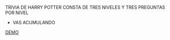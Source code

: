 TRIVIA DE HARRY POTTER
CONSTA DE TRES NIVELES Y TRES PREGUNTAS POR NIVEL
- VAS ACUMULANDO

[DEMO](https://replit.com/@MarjorieGCupi/TriviaV3HarryPotter)